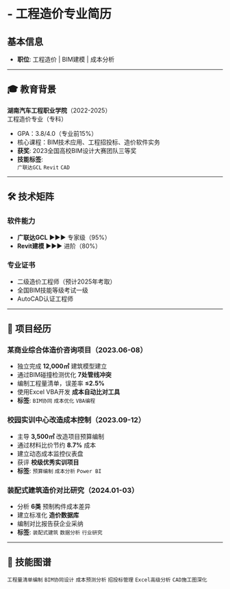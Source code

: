 #    - 工程造价专业简历

## 基本信息
- **职位**: 工程造价 | BIM建模 | 成本分析

---

## 🎓 教育背景
**湖南汽车工程职业学院**（2022-2025）  
工程造价专业（专科）  
- GPA：3.8/4.0（专业前15%）  
- 核心课程：BIM技术应用、工程招投标、造价软件实务  
- **获奖**: 2023全国高校BIM设计大赛团队三等奖  
- **技能标签**:  
  `广联达GCL` `Revit` `CAD`  

---

## 🛠 技术矩阵
### 软件能力
- **广联达GCL** ▶▶▶ 专家级（95%）  
- **Revit建模** ▶▶▶ 进阶（80%）  

### 专业证书
- 二级造价工程师（预计2025年考取）  
- 全国BIM技能等级考试一级  
- AutoCAD认证工程师  

---

## 🚀 项目经历
### 某商业综合体造价咨询项目（2023.06-08）
- 独立完成 **12,000㎡** 建筑模型建立  
- 通过BIM碰撞检测优化 **7处管线冲突**  
- 编制工程量清单，误差率 **≤2.5%**  
- 使用Excel VBA开发 **成本自动比对工具**  
- **标签**: `BIM协同` `成本优化` `VBA编程`  

### 校园实训中心改造成本控制（2023.09-12）
- 主导 **3,500㎡** 改造项目预算编制  
- 通过材料比价节约 **8.7%** 成本  
- 建立动态成本监控仪表盘  
- 获评 **校级优秀实训项目**  
- **标签**: `预算编制` `成本分析` `Power BI`  

### 装配式建筑造价对比研究（2024.01-03）
- 分析 **6类** 预制构件成本差异  
- 建立标准化 **造价数据库**  
- 编制对比报告获企业采纳  
- **标签**: `装配式建筑` `数据分析` `行业研究`  

---

## 🌟 技能图谱
`工程量清单编制` `BIM协同设计` `成本预测分析` `招投标管理` `Excel高级分析` `CAD施工图深化`

